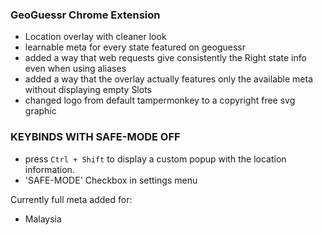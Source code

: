 ### GeoGuessr Chrome Extension ###
- Location overlay with cleaner look
- learnable meta for every state featured on geoguessr
- added a way that web requests give consistently the Right state info even when using aliases
- added a way that the overlay actually features only the available meta without displaying empty Slots
- changed logo from default tampermonkey to a copyright free svg graphic

### KEYBINDS WITH SAFE-MODE OFF ###
- press `Ctrl + Shift` to display a custom popup with the location information.
- 'SAFE-MODE' Checkbox in settings menu

Currently full meta added for:
- Malaysia

